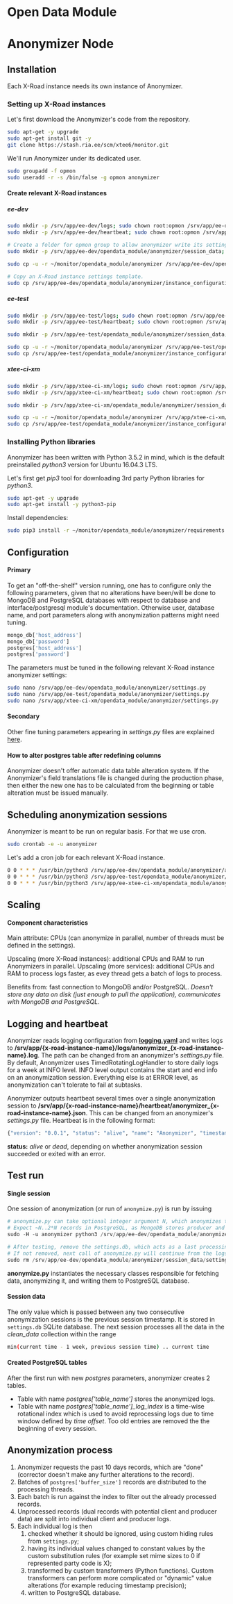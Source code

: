 # Open Data Module
# Anonymizer Node

## Installation

Each X-Road instance needs its own instance of Anonymizer.

### Setting up X-Road instances

Let's first download the Anonymizer's code from the repository.

```bash
sudo apt-get -y upgrade
sudo apt-get install git -y
git clone https://stash.ria.ee/scm/xtee6/monitor.git
```

We'll run Anonymizer under its dedicated user.

```bash
sudo groupadd -f opmon
sudo useradd -r -s /bin/false -g opmon anonymizer
```
#### Create relevant X-Road instances

##### ee-dev

```bash
sudo mkdir -p /srv/app/ee-dev/logs; sudo chown root:opmon /srv/app/ee-dev/logs; sudo chmod g+w /srv/app/ee-dev/logs
sudo mkdir -p /srv/app/ee-dev/heartbeat; sudo chown root:opmon /srv/app/ee-dev/heartbeat; sudo chmod g+w /srv/app/ee-dev/heartbeat

# Create a folder for opmon group to allow anonymizer write its settings.db file, which stores last run's timestamp
sudo mkdir -p /srv/app/ee-dev/opendata_module/anonymizer/session_data; sudo chown root:opmon /srv/app/ee-dev/opendata_module/anonymizer/session_data; sudo chmod g+w /srv/app/ee-dev/opendata_module/anonymizer/session_data

sudo cp -u -r ~/monitor/opendata_module/anonymizer /srv/app/ee-dev/opendata_module

# Copy an X-Road instance settings template.
sudo cp /srv/app/ee-dev/opendata_module/anonymizer/instance_configurations/settings_ee-dev.py /srv/app/ee-dev/opendata_module/anonymizer/settings.py
```

##### ee-test

```bash
sudo mkdir -p /srv/app/ee-test/logs; sudo chown root:opmon /srv/app/ee-test/logs; sudo chmod g+w /srv/app/ee-test/logs
sudo mkdir -p /srv/app/ee-test/heartbeat; sudo chown root:opmon /srv/app/ee-test/heartbeat; sudo chmod g+w /srv/app/ee-test/heartbeat

sudo mkdir -p /srv/app/ee-test/opendata_module/anonymizer/session_data; sudo chown root:opmon /srv/app/ee-test/opendata_module/anonymizer/session_data; sudo chmod g+w /srv/app/ee-test/opendata_module/anonymizer/session_data

sudo cp -u -r ~/monitor/opendata_module/anonymizer /srv/app/ee-test/opendata_module
sudo cp /srv/app/ee-test/opendata_module/anonymizer/instance_configurations/settings_ee-test.py /srv/app/ee-test/opendata_module/anonymizer/settings.py
```

##### xtee-ci-xm

```bash
sudo mkdir -p /srv/app/xtee-ci-xm/logs; sudo chown root:opmon /srv/app/xtee-ci-xm/logs; sudo chmod g+w /srv/app/xtee-ci-xm/logs
sudo mkdir -p /srv/app/xtee-ci-xm/heartbeat; sudo chown root:opmon /srv/app/xtee-ci-xm/heartbeat; sudo chmod g+w /srv/app/xtee-ci-xm/heartbeat

sudo mkdir -p /srv/app/xtee-ci-xm/opendata_module/anonymizer/session_data; sudo chown root:opmon /srv/app/xtee-ci-xm/opendata_module/anonymizer/session_data; sudo chmod g+w /srv/app/xtee-ci-xm/opendata_module/anonymizer/session_data

sudo cp -u -r ~/monitor/opendata_module/anonymizer /srv/app/xtee-ci-xm/opendata_module
sudo cp /srv/app/ee-test/opendata_module/anonymizer/instance_configurations/settings_ee-test.py /srv/app/xtee-ci-xm/opendata_module/anonymizer/settings.py
```

### Installing Python libraries

Anonymizer has been written with Python 3.5.2 in mind, which is the default preinstalled _python3_ version for Ubuntu 16.04.3 LTS.

Let's first get _pip3_ tool for downloading 3rd party Python libraries for _python3_.

```bash
sudo apt-get -y upgrade
sudo apt-get install -y python3-pip
```

Install dependencies:
```bash
sudo pip3 install -r ~/monitor/opendata_module/anonymizer/requirements.txt
```

## Configuration

#### Primary

To get an "off-the-shelf" version running, one has to configure only the following parameters, given that no alterations have been/will be done to MongoDB and PostgreSQL databases with respect to database and interface/postgresql module's documentation. Otherwise user, database name, and port parameters along with anonymization patterns might need tuning.

```python
mongo_db['host_address']
mongo_db['password']
postgres['host_address']
postgres['password']
```

The parameters must be tuned in the following relevant X-Road instance anonymizer settings:

```bash
sudo nano /srv/app/ee-dev/opendata_module/anonymizer/settings.py
sudo nano /srv/app/ee-test/opendata_module/anonymizer/settings.py
sudo nano /srv/app/xtee-ci-xm/opendata_module/anonymizer/settings.py
```

#### Secondary

Other fine tuning parameters appearing in *settings.py* files are explained [here](configuration_parameters.md).

#### How to alter postgres table after redefining columns

Anonymizer doesn't offer automatic data table alteration system. If the Anonymizer's field translations file is changed during the production phase, then either the new one has to be calculated from the beginning or table alteration must be issued manually.

## Scheduling anonymization sessions

Anonymizer is meant to be run on regular basis. For that we use cron.

```bash
sudo crontab -e -u anonymizer
```

Let's add a cron job for each relevant X-Road instance.

```bash
0 0 * * * /usr/bin/python3 /srv/app/ee-dev/opendata_module/anonymizer/anonymize.py
0 0 * * * /usr/bin/python3 /srv/app/ee-test/opendata_module/anonymizer/anonymize.py
0 0 * * * /usr/bin/python3 /srv/app/ee-xtee-ci-xm/opendata_module/anonymizer/anonymize.py
```

## Scaling

#### Component characteristics

Main attribute: CPUs (can anonymize in parallel, number of threads must be defined in the settings).

Upscaling (more X-Road instances): additional CPUs and RAM to run Anonymizers in parallel.
Upscaling (more services): additional CPUs and RAM to process logs faster, as evey thread gets a batch of logs to process. 

Benefits from: fast connection to MongoDB and/or PostgreSQL.
_Doesn't store any data on disk (just enough to pull the application), communicates with MongoDB and PostgreSQL_.

## Logging and heartbeat

Anonymizer reads logging configuration from [**logging.yaml**](../../opendata_module/anonymizer/logging.yaml) and writes logs to **/srv/app/{x-road-instance-name}/logs/anonymizer_{x-road-instance-name}.log**. The path can be changed from an anonymizer's *settings.py* file. By default, Anonymizer uses TimedRotatingLogHandler to store daily logs for a week at INFO level. INFO level output contains the start and end info on an anonymization session. Everything else is at ERROR level, as anonymization can't tolerate to fail at subtasks.

Anonymizer outputs heartbeat several times over a single anonymization session to **/srv/app/{x-road-instance-name}/heartbeat/anonymizer_{x-road-instance-name}.json**. This can be changed from an anonymizer's *settings.py* file. Heartbeat is in the following format:

```python
{"version": "0.0.1", "status": "alive", "name": "Anonymizer", "timestamp": "01-09-2017 13-35-35", "message": "Started anonymization session."}
```

**status:** *alive* or *dead*, depending on whether anonymization session succeeded or exited with an error.

## Test run

#### Single session

One session of anonymization (or run of `anonymize.py`) is run by issuing

```python
# anonymize.py can take optional integer argument N, which anonymizes the first N records from MongoDB.
# Expect ~N..2*N records in PostgreSQL, as MongoDB stores producer and client records together, PostgreSQL separately.
sudo -H -u anonymizer python3 /srv/app/ee-dev/opendata_module/anonymizer/anonymize.py 100

# After testing, remove the settings.db, which acts as a last processing's timestamp bookmark.
# If not removed, next call of anonymize.py will continue from the logs of which minimum timestamp is that in settings.db.
sudo rm /srv/app/ee-dev/opendata_module/anonymizer/session_data/settings.db
```

**anonymize.py** instantiates the necessary classes responsible for fetching data, anonymizing it, and writing them to PostgreSQL database. 

#### Session data

The only value which is passed between any two consecutive anonymization sessions is the previous session timestamp. It is stored in `settings.db` SQLite database. The next session processes all the data in the *clean_data* collection within the range

```bash
min(current time - 1 week, previous session time) .. current time
```

#### Created PostgreSQL tables

After the first run with new *postgres* parameters, anonymizer creates 2 tables.

* Table with name *postgres['table_name']* stores the anonymized logs.
* Table with name *postgres['table_name']_log_index* is a time-wise rotational index which is used to avoid reprocessing logs due to time window defined by *time offset*. Too old entries are removed the the beginning of every session.

## Anonymization process

1. Anonymizer requests the past 10 days records, which are "done" (corrector doesn't make any further alterations to the record).
2. Batches of `postgres['buffer_size']` records are distributed to the processing threads.
3. Each batch is run against the index to filter out the already processed records.
4. Unprocessed records (dual records with potential client and producer data) are split into individual client and producer logs.
5. Each individual log is then
	1. checked whether it should be ignored, using custom hiding rules from `settings.py`;
	2. having its individual values changed to constant values by the custom substitution rules (for example set mime sizes to 0 if represented party code is X);
	3. transformed by custom transformers (Python functions). Custom transformers can perform more complicated or "dynamic" value alterations (for example reducing timestamp precision);
	4. written to PostgreSQL database.
